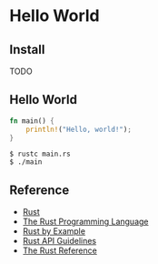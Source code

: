 # Hello World

## Install

TODO

## Hello World

```rust
fn main() {
    println!("Hello, world!");
}
```

```shell
$ rustc main.rs
$ ./main
```

## Reference

- [Rust](https://www.rust-lang.org/)
- [The Rust Programming Language](https://doc.rust-lang.org/book/)
- [Rust by Example](https://doc.rust-lang.org/rust-by-example/index.html)
- [Rust API Guidelines](https://rust-lang.github.io/api-guidelines/about.html)
- [The Rust Reference](https://doc.rust-lang.org/reference/introduction.html)